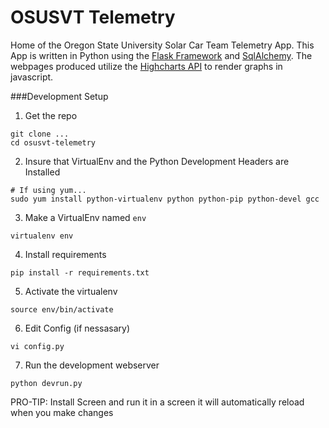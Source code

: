 OSUSVT Telemetry
================

Home of the Oregon State University Solar Car Team Telemetry App. This App is written in Python using the [Flask Framework](http://flask.pocoo.org/docs/0.10/) and [SqlAlchemy](http://docs.sqlalchemy.org/en/rel_0_9/core/tutorial.html). The webpages produced utilize the [Highcharts API](http://www.highcharts.com/) to render graphs in javascript.

###Development Setup
1. Get the repo

  ```
  git clone ...
  cd osusvt-telemetry
  ```
2. Insure that VirtualEnv and the Python Development Headers are Installed

  ```
  # If using yum...
  sudo yum install python-virtualenv python python-pip python-devel gcc
  ```
3. Make a VirtualEnv named `env`

  ```
  virtualenv env
  ```
4. Install requirements

  ```
  pip install -r requirements.txt
  ```
5. Activate the virtualenv

  ```
  source env/bin/activate
  ```
6. Edit Config (if nessasary)

  ```
  vi config.py
  ```
7. Run the development webserver
  
  ```
  python devrun.py
  ```


PRO-TIP: Install Screen and run it in a screen it will automatically reload when you make changes


